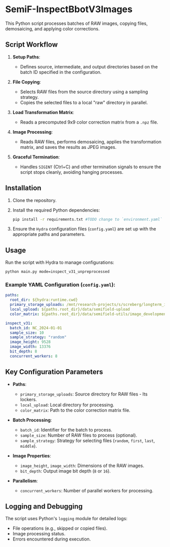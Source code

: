 # SemiF-InspectBbotV3Images

This Python script processes batches of RAW images, copying files, demosaicing, and applying color corrections.

## Script Workflow

1. **Setup Paths**:
   - Defines source, intermediate, and output directories based on the batch ID specified in the configuration.

2. **File Copying**:
   - Selects RAW files from the source directory using a sampling strategy.
   - Copies the selected files to a local "raw" directory in parallel.

3. **Load Transformation Matrix**:
   - Reads a precomputed 9x9 color correction matrix from a `.npz` file.

4. **Image Processing**:
   - Reads RAW files, performs demosaicing, applies the transformation matrix, and saves the results as JPEG images.

5. **Graceful Termination**:
   - Handles `SIGINT` (Ctrl+C) and other termination signals to ensure the script stops cleanly, avoiding hanging processes.

## Installation

1. Clone the repository.
2. Install the required Python dependencies:
   ```bash
   pip install -r requirements.txt #TODO change to `environment.yaml` and include instructions for miniconda
   ```

3. Ensure the `Hydra` configuration files (`config.yaml`) are set up with the appropriate paths and parameters.


## Usage

Run the script with Hydra to manage configurations:

```bash
python main.py mode=inspect_v31_unpreprocessed
```

### Example YAML Configuration (`config.yaml`):
```yaml
paths:
  root_dir: ${hydra:runtime.cwd}
  primary_storage_uploads: /mnt/research-projects/s/screberg/longterm_images2/semifield-upload
  local_upload: ${paths.root_dir}/data/semifield-upload
  color_matrix: ${paths.root_dir}/data/semifield-utils/image_development/color_matrix/transformation_matrix.npz

inspect_v31:
  batch_id: NC_2024-01-01
  sample_size: 10
  sample_strategy: "random"
  image_height: 9528
  image_width: 13376
  bit_depth: 8
  concurrent_workers: 8
```

## Key Configuration Parameters

- **Paths**:
  - `primary_storage_uploads`: Source directory for RAW files - lts lockers.
  - `local_upload`: Local directory for processing.
  - `color_matrix`: Path to the color correction matrix file.

- **Batch Processing**:
  - `batch_id`: Identifier for the batch to process.
  - `sample_size`: Number of RAW files to process (optional).
  - `sample_strategy`: Strategy for selecting files (`random`, `first`, `last`, `middle`).

- **Image Properties**:
  - `image_height`, `image_width`: Dimensions of the RAW images.
  - `bit_depth`: Output image bit depth (`8` or `16`).

- **Parallelism**:
  - `concurrent_workers`: Number of parallel workers for processing.

## Logging and Debugging

The script uses Python's `logging` module for detailed logs:
- File operations (e.g., skipped or copied files).
- Image processing status.
- Errors encountered during execution.

